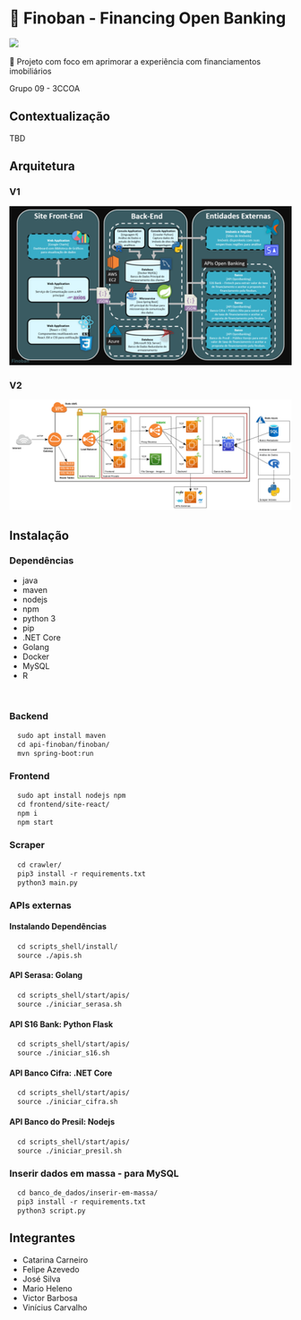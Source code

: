 <h1 align="left">
    🔗 Finoban - Financing Open Banking
</h1>
<img src="https://img.shields.io/static/v1?label=Project&message=FINOBAN&color=blue&style=for-the-badge&logo=ghost"/>
<p align="left">🚀 Projeto com foco em aprimorar a experiência com financiamentos imobiliários</p>

Grupo 09 - 3CCOA

## Contextualização
TBD

## Arquitetura

### V1

<p align="center">
  <img width="800" src="./.github/architecture.png">
</p>

### V2

<p align="center">
  <img width="800" src="./.github/architecture-v2.png">
</p>


## Instalação

### Dependências

* java
* maven
* nodejs
* npm
* python 3
* pip
* .NET Core
* Golang
* Docker
* MySQL
* R
  
<br>

### Backend

```
  sudo apt install maven
  cd api-finoban/finoban/
  mvn spring-boot:run
```

### Frontend

```
  sudo apt install nodejs npm
  cd frontend/site-react/
  npm i
  npm start
```

### Scraper

```
  cd crawler/
  pip3 install -r requirements.txt
  python3 main.py
```

### APIs externas

#### Instalando Dependências

```
  cd scripts_shell/install/
  source ./apis.sh
```

#### <b>API Serasa:</b> Golang

```
  cd scripts_shell/start/apis/
  source ./iniciar_serasa.sh
```

#### <b>API S16 Bank:</b> Python Flask

```
  cd scripts_shell/start/apis/
  source ./iniciar_s16.sh
```

#### <b>API Banco Cifra:</b> .NET Core

```
  cd scripts_shell/start/apis/
  source ./iniciar_cifra.sh
```

#### <b>API Banco do Presil:</b> Nodejs

```
  cd scripts_shell/start/apis/
  source ./iniciar_presil.sh
```

### Inserir dados em massa - para MySQL

```
  cd banco_de_dados/inserir-em-massa/
  pip3 install -r requirements.txt
  python3 script.py
```

## Integrantes

* Catarina Carneiro
* Felipe Azevedo
* José Silva
* Mario Heleno
* Victor Barbosa
* Vinícius Carvalho

<!-- <h2>
  Algumas das tecnologias que mais utilizamos
</h2>

<img src="https://upload.wikimedia.org/wikipedia/commons/thumb/6/6d/.net_logo.svg/1200px-.net_logo.svg.png" style="height:50px"></img>

<img src="https://marcas-logos.net/wp-content/uploads/2020/11/Java-logo.png" style="height:100px"></img>

<img src="https://upload.wikimedia.org/wikipedia/commons/thumb/d/d9/Node.js_logo.svg/1200px-Node.js_logo.svg.png" style="height:100px"></img> -->
